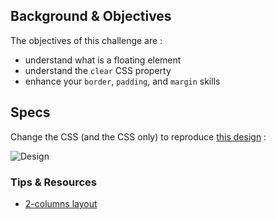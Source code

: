 ## Background & Objectives

The objectives of this challenge are :

* understand what is a floating element
* understand the `clear` CSS property
* enhance your `border`, `padding`, and `margin`  skills

## Specs

Change the CSS (and the CSS only) to reproduce [this design](http://lewagon.github.io/showroom/Layouts/sidebar/blog.html) :

![Design](https://dl.dropboxusercontent.com/u/29947758/sidebar.png)

### Tips & Resources
* [2-columns layout](http://www.456bereastreet.com/lab/developing_with_web_standards/csslayout/2-col/)

